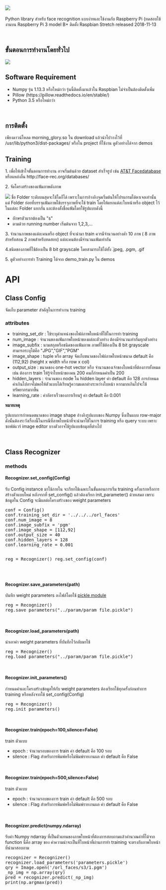 <h1> <img src="https://i.imgur.com/oLsbS9g.png"></h1>
<p>Python library สำหรับ face recognition แบบง่ายและใช้งานกับ Raspberry Pi (ทดสอบใช้งานบน Raspberry Pi 3 model B+ ติดตั้ง Raspbian Stretch released 2018-11-13</p>
<br/>
<h2>ขั้นตอนการทำงานโดยทั่วไป</h2>
<img src="https://i.imgur.com/8Riuudi.png" />

<h2>Software Requirement</h2>
<ul>
	<li>Numpy รุ่น 1.13.3 หรือใหม่กว่า รุ่นนี้ติดตั้งมาแล้วใน Raspbian ไม่จำเป็นต้องติดตั้งเพิ่ม</li>
	<li>Pillow (https://pillow.readthedocs.io/en/stable/)
	<li>Python 3.5 หรือใหม่กว่า </pi>	
</ul>
<br/>
<h2>การติดตั้ง</h2>
<p> เพียงดาวน์โหลด morning_glory.so ใน download แล้วนำไปวางไว้ที่ /usr/lib/python3/dist-packages/ หรือใน project ที่ใช้งาน ดูตัวอย่างได้จาก demos</p>

<h2>Training</h2>
<p>1. เพื่อให้เข้าใจขั้นตอนการทำงาน อาจเริ่มต้นด้วย dataset สำเร็จรูป เช่น <a href='https://www.cl.cam.ac.uk/research/dtg/attarchive/facedatabase.html'>AT&T Facedatabase </a> หรือแหล่งอื่น http://face-rec.org/databases/</p>
<p>2. จัดโครงสร้างของแฟ้มภาพดังภาพ</p>
<img src='https://i.imgur.com/PqufhZO.png' />
ชื่อ Folder ระดับบนสุดจะใช้ใดก็ได้ เพราะในการอ้างอิงจุดเริ่มต้นให้โปรแกรมได้หาเจอเท่านั้น แต่ Folder ย่อยที่บรรจุแฟ้มภาพใช้บรรจุภาพที่จะใช้ train โดยให้แยกแต่ละใบหน้าหรือ object ไว้ในแต่ละ Folder แยกกัน และต้องตั้งชื่อแฟ้มโดยใช้รูปแบบดังนี้
<ul>
	<li>อักษรตัวแรกต้องเป็น "s" </li>
	<li>ตามด้วย running number เริ่มต้นจาก 1,2,3,...
</ul>
<p>3. จำนวนภาพของแต่ละคนหรือ object ที่จะนำมา train ควรมีจำนวนอย่างต่ำ 10 ภาพ ( 8 ภาพสำหรับสอน 2 ภาพสำหรับทดสอบ) แต่ละคนต้องมีจำนวนแฟ้มเท่ากัน</p>

<p>4.ชนิดของภาพที่ใช้ต้องเป็น 8 bit grayscale โดยสามารถใช้ได้ทั้ง .่jpeg, .pgm, .gif</p>
<p>5. ดูตัวอย่างการทำ Training ได้จาก demo_train.py ใน demos</p>

<h1>API</h1>
<h2>Class Config</h2>
<p>จัดเก็บ parameter สำคัญในการทำงาน training </p>
<h3>attributes</h3>
<ul>
  <li>training_set_dir : ใช้ระบุตำแหน่งของไฟล์ภาพใบหน้าที่ใช้ในการทำ training</li>
  <li>num_image : จำนวนของแฟ้มภาพใบหน้าของแต่ละตัวอย่าง ต้องมีจำนวนเท่ากันทุกตัวอย่าง </li>
		<li>image_subfix : นามสกุลหรือชนิดของแฟ้มภาพ ภาพที่ใช้ต้องเป็น 8 bit grayscale สามารถระบุได้คือ "JPG","GIF","PGM"</li>
		<li>image_shape : tuple หรือ array จัดเก็บขนาดของไฟล์ภาพใบหน้าขนาด default  คือ (112,92) (height x width หรือ row x col)</li>
		<li>output_size : ขนาดของ one-hot vector หรือ จำนวนของเจ้าของใบหน้าที่ต้องการทั้งหมด เช่น ต้องการ train ให้รู้จำใบหน้าของคน 200 คนก็กำหนดค่าเป็น 200 </li>
		<li>hidden_layers : จำนวนของ node ใน hidden layer ค่า default คือ 128 การกำหนดค่าเกินไปอาจไม่พอให้ตัวแบบได้เรียนรู้ความแตกต่างระหว่างใบหน้า หากมากเกินไปจะใช้ทรัพยากรมากขึ้น </li>
		<li>learning_rate : ค่าอัตราเร็วของการเรียนรู้ ค่า default คือ 0.001</li>
 </ul>
<p><b>หมายเหตุ</b> </p>
<p>รูปแบบการกำหนดขนาดของ image shape อ้างอิงรูปแบบของ Numpy ซึ่งเป็นแบบ row-major ดังนั้นต้องระวังเรื่องนี้ในกรณีที่ภาพใบหน้าที่จะนำมาใข้ในการ training หรือ query ระบบ เพราะซอฟต์แวร์ image editor บางตัวอาจใช้รูปแบบข้อมุลที่ต่างไป </p>
<br />
<h2>Class Recognizer</h2>
<h3>methods</h3>

<h4>Recognizer.set_config(Config)</h4>
<p>รับ Config instance มาใช้ภายใน จะเรียกใช้เฉพาะในขั้นตอนการเริ่ม training ครั้งแรกหรือการสร้างตัวแบบใหม่ หลังจากที่ set_config() แล้วต้องเรียก init_parameter() ด้วยเสมอ เพราะข้อมูลใน Config จะมีผลต่อโครงสร้างของ weight parameters</p>
<pre>
conf = Config()
conf.training_set_dir = '../../../orl_faces'
conf.num_image = 8
conf.image_subfix = 'pgm'
conf.image_shape = [112,92]
conf.output_size = 40
conf.hidden_layers = 128
conf.learning_rate = 0.001

reg = Recognizer()
reg.set_config(conf)
</pre>
<br />
<h4>Recognizer.save_parameters(path)</h4>
<p>บันทึก weight parameters ลงไฟล์โดยใช้ <a href='https://docs.python.org/3/library/pickle.html'>pickle module</a></p>
<pre>
reg = Recognizer()
reg.save_parameters("../param/param_file.pickle")
</pre>
<br/>
<h4>Recognizer.load_parameters(path)</h4>
<p>นำเอาค่า weight parameters ที่บันทึกไว้กลับมาใช้ </p>
<pre>
reg = Recognizer()
reg.load_parameters("../param/param_file.pickle")
</pre>
<br />
<h4>Recognizer.init_parameters()</h4>
<p>กำหนดค่าและโครงสร้างข้อมูลให้กับ weight parameters ต้องเรียกใช้ทุกครั้งก่อนทำการ training หรือหลังจากใช้ set_config(Config)</p>
<pre>
reg = Recognizer()
reg.init_parameters()
</pre>
<br/>
<h4>Recognizer.train(epoch=100,silence=False)</h4>
<p>train ตัวแบบ </p>
<ul>
	<li>epoch : จำนวนรอบของการ train ค่า default คือ  100 รอบ</li>
	<li>silence : Flag สำหรับการพิมพ์หรือไม่พิมพ์รายงานผล ค่า default คือ False</li>
</ul>
<br />

<h4>Recognizer.train(epoch=500,silence=False)</h4>
<p>train ตัวแบบ </p>
<ul>
	<li>epoch : จำนวนรอบของการ train ค่า default คือ  500 รอบ</li>
	<li>silence : Flag สำหรับการพิมพ์หรือไม่พิมพ์รายงานผล ค่า default คือ False</li>
</ul>
<br />
<h4>Recognizer.predict(numpy.ndarray)</h4>
<p>รับค่า Numpy ndarray ที่เป็นตัวแทนของภาพใบหน้าที่ต้องการสอบถามแล้วคำนวณค่าที่ได้จาก function นี้คือ array ของ ค่าความน่าจะเป็นที่ใบหน้าที่ผ่านการทำ training จะตรงกับภาพใบหน้าที่นำมาสอบถาม </p>
<pre>
recognizer = Recognizer()
recognizer.load_parameters('parameters.pickle')
qry = Image.open('/orl_faces/s3/1.pgm')
_np_img = np.array(qry)
pred = recognizer.predict(_np_img)
print(np.argmax(pred))
</pre>

